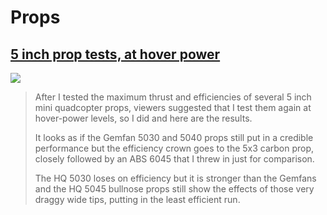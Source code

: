 # Props

## [5 inch prop tests, at hover power][5_inch_test]

[![](http://i1.ytimg.com/vi/9EU-6Qui0rA/0.jpg)][5_inch_test]

> After I tested the maximum thrust and efficiencies of several 5 inch mini quadcopter props, viewers suggested that I test them again at hover-power levels, so I did and here are the results.
>
> It looks as if the Gemfan 5030 and 5040 props still put in a credible performance but the efficiency crown goes to the 5x3 carbon prop, closely followed by an ABS 6045 that I threw in just for comparison.
>
> The HQ 5030 loses on efficiency but it is stronger than the Gemfans and the HQ 5045 bullnose props still show the effects of those very draggy wide tips, putting in the least efficient run.

[5_inch_test]: https://www.youtube.com/watch?v=9EU-6Qui0rA
